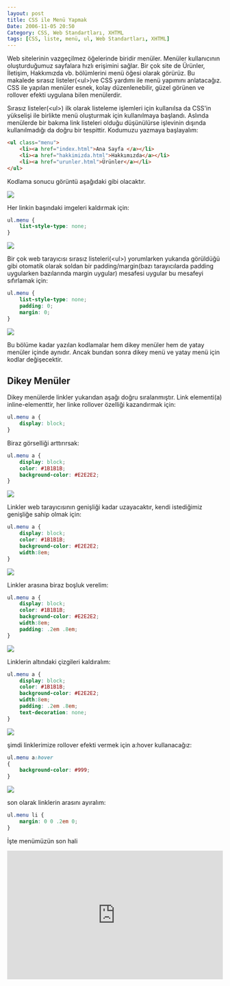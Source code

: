 ```yaml
---
layout: post
title: CSS ile Menü Yapmak
Date: 2006-11-05 20:50
Category: CSS, Web Standartları, XHTML
tags: [CSS, liste, menü, ul, Web Standartları, XHTML]
---
```


Web sitelerinin vazgeçilmez öğelerinde biridir menüler. Menüler
kullanıcının oluşturduğumuz sayfalara hızlı erişimini sağlar. Bir çok
site de Ürünler, İletişim, Hakkımızda vb. bölümlerini menü öğesi olarak
görürüz. Bu makalede sırasız listeler(<ul\>)ve CSS yardımı ile menü
yapımını anlatacağız. CSS ile yapılan menüler esnek, kolay
düzenlenebilir, güzel görünen ve rollover efekti uygulana bilen
menülerdir.

Sırasız listeler(<ul\>) ilk olarak listeleme işlemleri için kullanılsa
da CSS'in yükselişi ile birlikte menü oluşturmak için kullanılmaya
başlandı. Aslında menülerde bir bakıma link listeleri olduğu düşünülürse
işlevinin dışında kullanılmadığı da doğru bir tespittir. Kodumuzu
yazmaya başlayalım:

```html
<ul class="menu">
	<li><a href="index.html">Ana Sayfa </a></li>
	<li><a href="hakkimizda.html">Hakkımızda</a></li>
	<li><a href="urunler.html">Ürünler</a></li>
</ul>
```

Kodlama sonucu görüntü aşağıdaki gibi olacaktır.

![][100]

Her linkin başındaki imgeleri kaldırmak için:

```css
ul.menu {
	list-style-type: none;
}
```

![][1]

Bir çok web tarayıcısı sırasız listeleri(<ul\>) yorumlarken yukarıda
görüldüğü gibi otomatik olarak soldan bir padding/margin(bazı
tarayıcılarda padding uygularken bazılarında margin uygular) mesafesi
uygular bu mesafeyi sıfırlamak için:

```css
ul.menu {
	list-style-type: none;
	padding: 0;
	margin: 0;
}
```

![][2]

Bu bölüme kadar yazılan kodlamalar hem dikey menüler hem de yatay
menüler içinde aynıdır. Ancak bundan sonra dikey menü ve yatay menü için
kodlar değişecektir.

## Dikey Menüler

Dikey menülerde linkler yukarıdan aşağı doğru sıralanmıştır. Link
elementi(a) inline-elementtir, her linke rollover özelliği kazandırmak
için:

```css
ul.menu a {
	display: block;
}
```

Biraz görselliği arttırırsak:

```css
ul.menu a {
	display: block;
	color: #1B1B1B;
	background-color: #E2E2E2;
}
```

![][3]

Linkler web tarayıcısının genişliği kadar uzayacaktır, kendi istediğimiz
genişliğe sahip olmak için:

```css
ul.menu a {
	display: block;
	color: #1B1B1B;
	background-color: #E2E2E2;
	width:8em;
}
```

![][4]

Linkler arasına biraz boşluk verelim:

```css
ul.menu a {
	display: block;
	color: #1B1B1B;
	background-color: #E2E2E2;
	width:8em;
	padding: .2em .8em;
}
```

![][5]

Linklerin altındaki çizgileri kaldıralım:

```css
ul.menu a {
	display: block;
	color: #1B1B1B;
	background-color: #E2E2E2;
	width:8em;
	padding: .2em .8em;
	text-decoration: none;
}
```

![][6]

şimdi linklerimize rollover efekti vermek için a:hover kullanacağız:

```css
ul.menu a:hover
{
	background-color: #999;
}
```

![][7]

son olarak linklerin arasını ayıralım:

```css
ul.menu li {
	margin: 0 0 .2em 0;
}
```

İşte menümüzün son hali

<iframe height="300" style="width: 100%;" scrolling="no" title="menü örneği" src="https://codepen.io/fatihhayri/embed/qEBmqBQ?default-tab=html%2Cresult" frameborder="no" loading="lazy" allowtransparency="true" allowfullscreen="true">
  See the Pen <a href="https://codepen.io/fatihhayri/pen/qEBmqBQ">
  menü örneği</a> by Fatih Hayrioğlu (<a href="https://codepen.io/fatihhayri">@fatihhayri</a>)
  on <a href="https://codepen.io">CodePen</a>.
</iframe>

  [100]: /dokumanlar/menu1.gif
  [1]: /dokumanlar/menu2.gif
  [2]: /dokumanlar/menu3.gif
  [3]: /dokumanlar/menu4.gif
  [4]: /dokumanlar/menu5.gif
  [5]: /dokumanlar/menu6.gif
  [6]: /dokumanlar/menu7.gif
  [7]: /dokumanlar/menu8.gif
